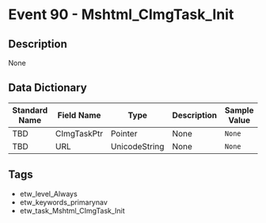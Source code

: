 # Event 90 - Mshtml_CImgTask_Init

## Description
None

## Data Dictionary
|Standard Name|Field Name|Type|Description|Sample Value|
|---|---|---|---|---|
|TBD|CImgTaskPtr|Pointer|None|`None`|
|TBD|URL|UnicodeString|None|`None`|

## Tags
* etw_level_Always
* etw_keywords_primarynav
* etw_task_Mshtml_CImgTask_Init